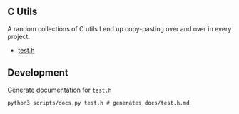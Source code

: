 C Utils
---

A random collections of C utils I end up copy-pasting over and over in every 
project.

* [test.h](./docs/test.h.md)

## Development

Generate documentation for `test.h`

```shell
python3 scripts/docs.py test.h # generates docs/test.h.md
```